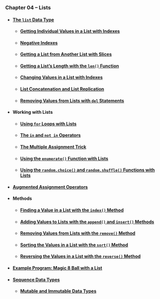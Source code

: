 ### Chapter 04 – Lists
- #### [The `list` Data Type](practice04_01.py)
  - #### [Getting Individual Values in a List with Indexes](practice04_02.py)
  - #### [Negative Indexes](practice04_03.py)
  - #### [Getting a List from Another List with Slices](practice04_04.py)
  - #### [Getting a List’s Length with the `len()` Function](practice04_05.py)
  - #### [Changing Values in a List with Indexes](practice04_06.py)
  - #### [List Concatenation and List Replication](practice04_07.py)
  - #### [Removing Values from Lists with `del` Statements](practice04_08.py)
- #### Working with Lists
  - #### [Using `for` Loops with Lists](practice04_09.py)
  - #### [The `in` and `not in` Operators](practice04_10.py)
  - #### [The Multiple Assignment Trick](practice04_11.py)
  - #### [Using the `enumerate()` Function with Lists](practice04_12.py)
  - #### [Using the `random.choice()` and `random.shuffle()` Functions with Lists](practice04_13.py)
- #### [Augmented Assignment Operators](practice04_14.py)
- #### Methods
  - #### [Finding a Value in a List with the `index()` Method](practice04_15.py)
  - #### [Adding Values to Lists with the `append()` and `insert()` Methods](practice04_16.py)
  - #### [Removing Values from Lists with the `remove()` Method](practice04_17.py)
  - #### [Sorting the Values in a List with the `sort()` Method](practice04_18.py)
  - #### [Reversing the Values in a List with the `reverse()` Method](practice04_19.py)
- #### [Example Program: Magic 8 Ball with a List](practice04_20.py)
- #### [Sequence Data Types](practice04_21.py)
  - #### [Mutable and Immutable Data Types](practice04_22.py)